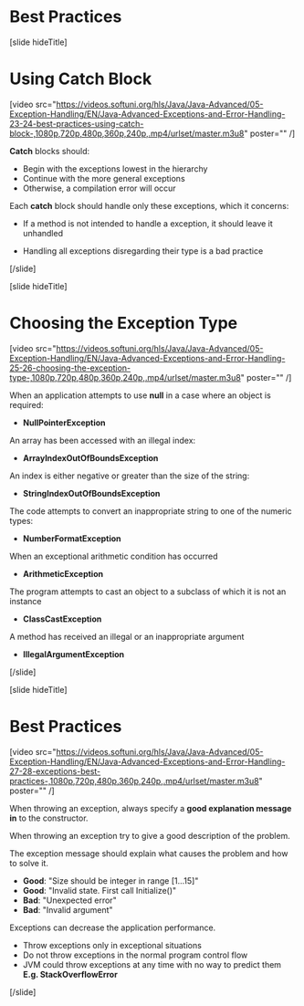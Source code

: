 # Best Practices

[slide hideTitle]

# Using Catch Block

[video src="https://videos.softuni.org/hls/Java/Java-Advanced/05-Exception-Handling/EN/Java-Advanced-Exceptions-and-Error-Handling-23-24-best-practices-using-catch-block-,1080p,720p,480p,360p,240p,.mp4/urlset/master.m3u8" poster="" /]

**Catch** blocks should: 

- Begin with the exceptions lowest in the hierarchy
- Continue with the more general exceptions
- Otherwise, a compilation error will occur

Each **catch** block should handle only these exceptions, which it concerns:

- If a method is not intended to handle a exception, it should leave it unhandled

- Handling all exceptions disregarding their type is a bad practice

[/slide]

[slide hideTitle]

# Choosing the Exception Type 

[video src="https://videos.softuni.org/hls/Java/Java-Advanced/05-Exception-Handling/EN/Java-Advanced-Exceptions-and-Error-Handling-25-26-choosing-the-exception-type-,1080p,720p,480p,360p,240p,.mp4/urlset/master.m3u8" poster="" /]

When an application attempts to use **null** in a case where an object is required:

- **NullPointerException**

An array has been accessed with an illegal index:

- **ArrayIndexOutOfBoundsException**

An index is either negative or greater than the size of the string:

- **StringIndexOutOfBoundsException**

The code attempts to convert an inappropriate string to one of the numeric types:

- **NumberFormatException**

When an exceptional arithmetic condition has occurred

- **ArithmeticException**

The program attempts to cast an object to a subclass of which it is not an instance

- **ClassCastException**

A method has received an illegal or an inappropriate argument

- **IllegalArgumentException**

[/slide]

[slide hideTitle]

# Best Practices 

[video src="https://videos.softuni.org/hls/Java/Java-Advanced/05-Exception-Handling/EN/Java-Advanced-Exceptions-and-Error-Handling-27-28-exceptions-best-practices-,1080p,720p,480p,360p,240p,.mp4/urlset/master.m3u8" poster="" /]

When throwing an exception, always specify a **good explanation message in** to the constructor.

When throwing an exception try to give a good description of the problem.

The exception message should explain what causes the problem and how to solve it.

- **Good**: "Size should be integer in range \[1…15\]"
- **Good**: "Invalid state. First call Initialize()"
- **Bad**: "Unexpected error"
- **Bad**: "Invalid argument"

Exceptions can decrease the application performance.

- Throw exceptions only in exceptional situations
- Do not throw exceptions in the normal program control flow
- JVM could throw exceptions at any time with no way to predict them
  **E.g. StackOverflowError**

[/slide]
